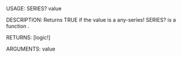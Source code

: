USAGE:
     SERIES? value 

DESCRIPTION:
     Returns TRUE if the value is a any-series!
     SERIES? is a function .

RETURNS: [logic!]

ARGUMENTS:
    value
